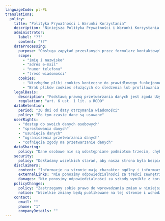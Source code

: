 ```yaml
---
languageCode: pl-PL
translations:
  policy:
    title: "Polityka Prywatności i Warunki Korzystania"
    description: "Niniejsza Polityka Prywatności i Warunki Korzystania określają zasady korzystania ze strony internetowej Sportuś, dotyczącej zajęć sportowych dla dzieci."
    administrator:
      label: "??"
      content: "??"
    dataProcessing:
      purpose: "Obsługa zapytań przesłanych przez formularz kontaktowy"
      scope:
        - "imię i nazwisko"
        - "adres e-mail"
        - "numer telefonu"
        - "treść wiadomości"
      cookies:
        - "Niezbędne pliki cookies konieczne do prawidłowego funkcjonowania strony"
        - "Brak plików cookies służących do śledzenia lub profilowania użytkowników"
    legalBasis:
      description: "Podstawą prawną przetwarzania danych jest zgoda Użytkownika wyrażona poprzez dobrowolne przesłanie formularza kontaktowego"
      regulation: "art. 6 ust. 1 lit. a RODO"
    dataRetention:
      period: "30 dni od daty otrzymania wiadomości"
      policy: "Po tym czasie dane są usuwane"
    userRights:
      - "dostęp do swoich danych osobowych"
      - "sprostowania danych"
      - "usunięcia danych"
      - "ograniczenia przetwarzania danych"
      - "cofnięcia zgody na przetwarzanie danych"
    dataSharing:
      policy: "Dane osobowe nie są udostępniane podmiotom trzecim, chyba że wynika to z przepisów prawa lub jest niezbędne do funkcjonowania strony"
    security:
      policy: "Dokładamy wszelkich starań, aby nasza strona była bezpieczna i wolna od zagrożeń, ale nie gwarantujemy pełnego bezpieczeństwa ani nieprzerwanego dostępu"
    disclaimers:
      content: "Informacje na stronie mają charakter ogólny i informacyjny. Nie ponosimy odpowiedzialności za ich aktualność, dokładność ani kompletność"
      externalLinks: "Nie ponosimy odpowiedzialności za treści zewnętrznych stron internetowych"
      damages: "Nie ponosimy odpowiedzialności za szkody wynikłe z korzystania z naszej strony"
    policyChanges:
      policy: "Zastrzegamy sobie prawo do wprowadzania zmian w niniejszej Polityce Prywatności i Warunkach Korzystania"
      notice: "Wszelkie zmiany będą publikowane na tej stronie i wchodzą w życie z dniem zamieszczenia"
    contact:
      email: ""
      phone: "1"
      companyDetails: ""
---
```

